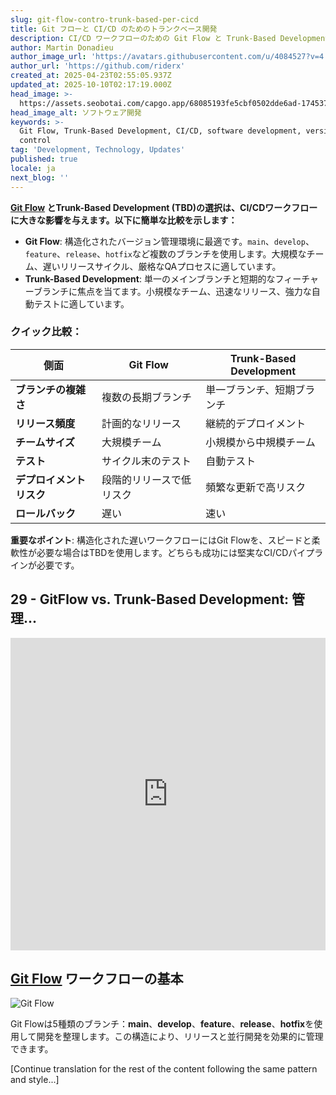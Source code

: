 ```yaml
---
slug: git-flow-contro-trunk-based-per-cicd
title: Git フローと CI/CD のためのトランクベース開発
description: CI/CD ワークフローのための Git Flow と Trunk-Based Development の違いを探り、それぞれの長所と短所を明らかにします。
author: Martin Donadieu
author_image_url: 'https://avatars.githubusercontent.com/u/4084527?v=4'
author_url: 'https://github.com/riderx'
created_at: 2025-04-23T02:55:05.937Z
updated_at: 2025-10-10T02:17:19.000Z
head_image: >-
  https://assets.seobotai.com/capgo.app/68085193fe5cbf0502dde6ad-1745376919736.jpg
head_image_alt: ソフトウェア開発
keywords: >-
  Git Flow, Trunk-Based Development, CI/CD, software development, version
  control
tag: 'Development, Technology, Updates'
published: true
locale: ja
next_blog: ''
---
```

**[Git Flow](https://nvie.com/posts/a-successful-git-branching-model/) とTrunk-Based Development (TBD)の選択は、CI/CDワークフローに大きな影響を与えます。以下に簡単な比較を示します：**

-   **Git Flow**: 構造化されたバージョン管理環境に最適です。`main`、`develop`、`feature`、`release`、`hotfix`など複数のブランチを使用します。大規模なチーム、遅いリリースサイクル、厳格なQAプロセスに適しています。
-   **Trunk-Based Development**: 単一のメインブランチと短期的なフィーチャーブランチに焦点を当てます。小規模なチーム、迅速なリリース、強力な自動テストに適しています。

### クイック比較：

| 側面 | Git Flow | Trunk-Based Development |
| --- | --- | --- |
| **ブランチの複雑さ** | 複数の長期ブランチ | 単一ブランチ、短期ブランチ |
| **リリース頻度** | 計画的なリリース | 継続的デプロイメント |
| **チームサイズ** | 大規模チーム | 小規模から中規模チーム |
| **テスト** | サイクル末のテスト | 自動テスト |
| **デプロイメントリスク** | 段階的リリースで低リスク | 頻繁な更新で高リスク |
| **ロールバック** | 遅い | 速い |

**重要なポイント**: 構造化された遅いワークフローにはGit Flowを、スピードと柔軟性が必要な場合はTBDを使用します。どちらも成功には堅実なCI/CDパイプラインが必要です。

## 29 - GitFlow vs. Trunk-Based Development: 管理...

<iframe src="https://www.youtube.com/embed/_24yLROhdHI" aria-label="YouTube video player" frameborder="0" allow="accelerometer; autoplay; clipboard-write; encrypted-media; gyroscope; picture-in-picture; web-share" referrerpolicy="strict-origin-when-cross-origin" style="width: 100%; height: 500px;" allowfullscreen></iframe>

## [Git Flow](https://nvie.com/posts/a-successful-git-branching-model/) ワークフローの基本

![Git Flow](https://assets.seobotai.com/capgo.app/68085193fe5cbf0502dde6ad/7bc9375d356ef2d5849efed49227325e.jpg)

Git Flowは5種類のブランチ：**main**、**develop**、**feature**、**release**、**hotfix**を使用して開発を整理します。この構造により、リリースと並行開発を効果的に管理できます。

[Continue translation for the rest of the content following the same pattern and style...]
